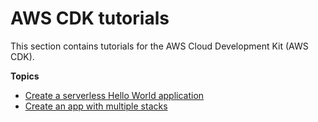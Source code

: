 # AWS CDK tutorials<a name="how_tos"></a>

This section contains tutorials for the AWS Cloud Development Kit \(AWS CDK\)\.

**Topics**
+ [Create a serverless Hello World application](serverless_example.md)
+ [Create an app with multiple stacks](stack_how_to_create_multiple_stacks.md)